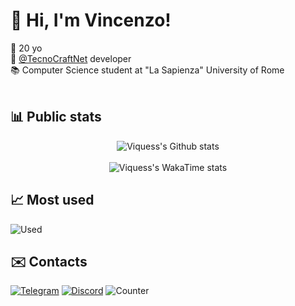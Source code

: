 # 👋 Hi, I'm Vincenzo!
📆 20 yo<br>
💼 [@TecnoCraftNet](https://github.com/TecnoCraftNet) developer<br>
📚 Computer Science student at "La Sapienza" University of Rome<br><br>

## 📊 Public stats
<div align="center">
  <img src="https://github-readme-stats.vercel.app/api?username=Viquess&hide=stars&show_icons=true&theme=apprentice&icon_color=dcdcdc&bg_color=00000000&include_all_commits=true&custom_title=GitHub%20Stats" alt="Viquess's Github stats">
</div>
<br>
<div align="center">
  <img src="https://github-readme-stats.vercel.app/api/wakatime?username=Viques&layout=compact&theme=apprentice&bg_color=00000000&custom_title=WakaTime%20Stats%20(from%2011%20Sep%202025)" alt="Viquess's WakaTime stats">
</div>

## 📈 Most used
  ![Used](https://skillicons.dev/icons?i=java,python,mysql,idea,github,gradle,maven,jenkins)

## ✉️ Contacts
[![Telegram](https://img.shields.io/badge/Telegram-2CA5E0?style=for-the-badge&logo=telegram&logoColor=white)](https://t.me/Viques)
[![Discord](https://img.shields.io/badge/Discord-5865F2?style=for-the-badge&logo=discord&logoColor=white)](https://discord.com/users/415610256492724224)
![Counter](https://komarev.com/ghpvc/?username=Viquess&style=pixel)
